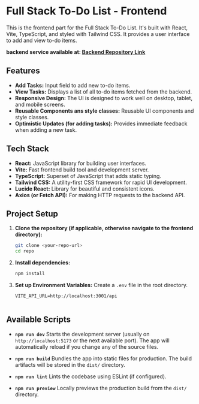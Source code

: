 # Full Stack To-Do List - Frontend

This is the frontend part for the Full Stack To-Do List. It's built with React, Vite, TypeScript, and styled with Tailwind CSS. It provides a user interface to add and view to-do items.

**backend service available at: [Backend Repository Link](https://github.com/prathyu116/fullstack_task_Prathyu-server-)**

## Features

*   **Add Tasks:** Input field to add new to-do items.
*   **View Tasks:** Displays a list of all to-do items fetched from the backend.
*   **Responsive Design:** The UI is designed to work well on desktop, tablet, and mobile screens.
*   **Reusable Components ans style classes:** Reusable UI components and style classes.
*   **Optimistic Updates (for adding tasks):** Provides immediate feedback when adding a new task.

## Tech Stack

*   **React:** JavaScript library for building user interfaces.
*   **Vite:** Fast frontend build tool and development server.
*   **TypeScript:** Superset of JavaScript that adds static typing.
*   **Tailwind CSS:** A utility-first CSS framework for rapid UI development.
*   **Lucide React:** Library for beautiful and consistent icons.
*   **Axios (or Fetch API):** For making HTTP requests to the backend API. 


## Project Setup

1.  **Clone the repository (if applicable, otherwise navigate to the frontend directory):**
    ```bash
    git clone <your-repo-url>
    cd repo
    ```

2.  **Install dependencies:**
    ```bash
    npm install

    ```
3.  **Set up Environment Variables:**
    Create a `.env` file in the root directory. 
    ```env
    VITE_API_URL=http://localhost:3001/api


## Available Scripts

*   **`npm run dev`**
    Starts the development server (usually on `http://localhost:5173` or the next available port). The app will automatically reload if you change any of the source files.

*   **`npm run build`**
    Bundles the app into static files for production. The build artifacts will be stored in the `dist/` directory.

*   **`npm run lint`**
    Lints the codebase using ESLint (if configured).

*   **`npm run preview`**
    Locally previews the production build from the `dist/` directory.

